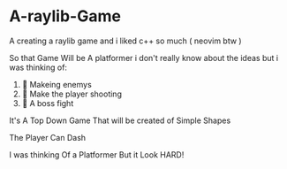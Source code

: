# A-raylib-Game
A creating a raylib game and i liked c++ so much ( neovim btw )

So that Game Will be A platformer i don't really know about the ideas but i was thinking of:

1. 👺 Makeing enemys
2. 🔫 Make the player shooting
3. 👿 A boss fight


It's A Top Down Game That will be created of Simple Shapes

The Player Can Dash

I was thinking Of a Platformer But it Look HARD!

